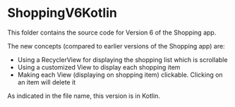 # ShoppingV6Kotlin

This folder contains the source code for Version 6 of the Shopping app.

The new concepts (compared to earlier versions of the Shopping app) are: 

 - Using a RecyclerView for displaying the shopping list which is scrollable
 - Using a customized View to display each shopping item
 - Making each View (displaying on shopping item) clickable. Clicking on an item will delete it

As indicated in the file name, this version is in Kotlin.

